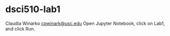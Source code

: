 # dsci510-lab1
Claudia Winarko
cpwinark@usc.edu
Open Jupyter Notebook, click on Lab1, and click Run. 

